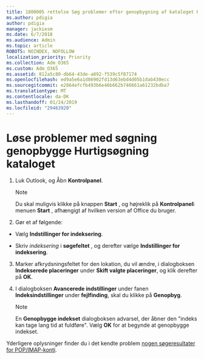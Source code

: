 ```yaml
---
title: 1800005 rettelse Søg problemer efter genopbygning af kataloget Hurtigsøgning
ms.author: pdigia
author: pdigia
manager: jackiesm
ms.date: 6/7/2018
ms.audience: Admin
ms.topic: article
ROBOTS: NOINDEX, NOFOLLOW
localization_priority: Priority
ms.collection: Adm_O365
ms.custom: Adm_O365
ms.assetid: 812a5c80-db64-43de-a892-f539c5f87174
ms.openlocfilehash: ed9a5e6a1d86902fd13d63ebd4d05b1dab430ecc
ms.sourcegitcommit: e2864efcfb493b6e46b662b746661a61232bdba7
ms.translationtype: MT
ms.contentlocale: da-DK
ms.lasthandoff: 01/24/2019
ms.locfileid: "29463920"
---
```

# <a name="fix-search-issues-by-rebuilding-your-instant-search-catalog"></a>Løse problemer med søgning genopbygge Hurtigsøgning kataloget

1. Luk Outlook, og Åbn **Kontrolpanel**.
    
    > [!NOTE]
    > Du skal muligvis klikke på knappen **Start** , og højreklik på **Kontrolpanel**i menuen **Start** , afhængigt af hvilken version af Office du bruger. 
  
2. Gør et af følgende:
    
  - Vælg **Indstillinger for indeksering**.
    
  - Skriv *indeksering* i **søgefeltet** , og derefter vælge **Indstillinger for indeksering**.
    
3. Marker afkrydsningsfeltet for den lokation, du vil ændre, i dialogboksen **Indekserede placeringer** under **Skift valgte placeringer**, og klik derefter på **OK**.
    
4. I dialogboksen **Avancerede indstillinger** under fanen **Indeksindstillinger** under **fejlfinding**, skal du klikke på **Genopbyg**.
    
    > [!NOTE]
    > En **Genopbygge indekset** dialogboksen advarsel, der åbner den "indeks kan tage lang tid at fuldføre". Vælg **OK** for at begynde at genopbygge indekset. 
  
Yderligere oplysninger finder du i det kendte problem [nogen søgeresultater for POP/IMAP-konti](https://support.office.com/article/51c9d2c7-a3db-4358-afdf-50d3a9e57039.aspx).
  


